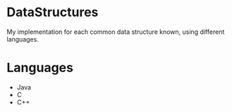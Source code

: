 DataStructures
==============

My implementation for each common data structure known, using different languages.

Languages
=========

- Java
- C
- C++
